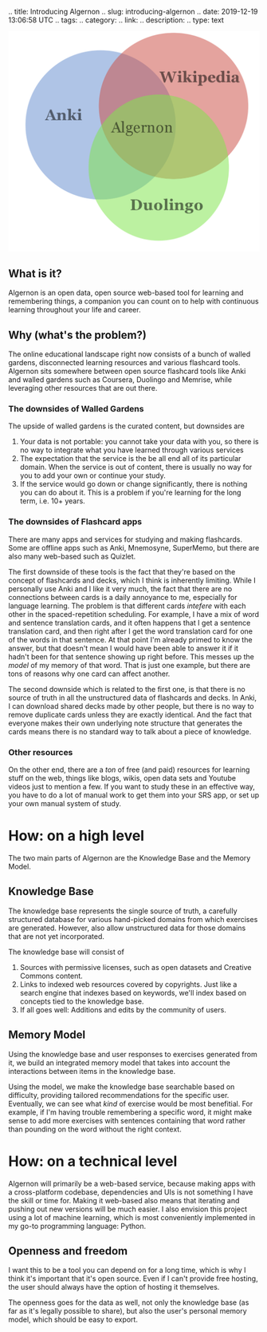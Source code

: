 .. title: Introducing Algernon
.. slug: introducing-algernon
.. date: 2019-12-19 13:06:58 UTC
.. tags: 
.. category: 
.. link: 
.. description: 
.. type: text

![](/images/algernon_venndiagram.png "Venn Diagram")

## What is it?
Algernon is an open data, open source web-based tool for learning and remembering things, a companion you can count on to help with continuous learning throughout your life and career.

## Why (what's the problem?)
The online educational landscape right now consists of a bunch of walled gardens, disconnected learning resources and various flashcard tools.
Algernon sits somewhere between open source flashcard tools like Anki and walled gardens such as Coursera, Duolingo and Memrise, while leveraging other resources that are out there.

### The downsides of Walled Gardens
The upside of walled gardens is the curated content, but downsides are

1. Your data is not portable: you cannot take your data with you, so there is no way to integrate what you have learned through various services
2. The expectation that the service is the be all end all of its particular domain. When the service is out of content, there is usually no way for you to add your own or continue your study.
3. If the service would go down or change significantly, there is nothing you can do about it. This is a problem if you're learning for the long term, i.e. 10+ years.

### The downsides of Flashcard apps
There are many apps and services for studying and making flashcards. Some are offline apps such as Anki, Mnemosyne, SuperMemo, but there are also many web-based such as Quizlet.

The first downside of these tools is the fact that they're based on the concept of flashcards and decks, which I think is inherently limiting. While I personally use Anki and I like it very much, the fact that there are no connections between cards is a daily annoyance to me, especially for language learning. The problem is that different cards _intefere_ with each other in the spaced-repetition scheduling. For example, I have a mix of word and sentence translation cards, and it often happens that I get a sentence translation card, and then right after I get the word translation card for one of the words in that sentence. At that point I'm already primed to know the answer, but that doesn't mean I would have been able to answer it if it hadn't been for that sentence showing up right before. This messes up the _model_ of my memory of that word. That is just one example, but there are tons of reasons why one card can affect another.

The second downside which is related to the first one, is that there is no source of truth in all the unstructured data of flashcards and decks. In Anki, I can download shared decks made by other people, but there is no way to remove duplicate cards unless they are exactly identical. And the fact that everyone makes their own underlying note structure that generates the cards means there is no standard way to talk about a piece of knowledge.

### Other resources
On the other end, there are a _ton_ of free (and paid) resources for learning stuff on the web, things like blogs, wikis, open data sets and Youtube videos just to mention a few. If you want to study these in an effective way, you have to do a lot of manual work to get them into your SRS app, or set up your own manual system of study.

# How: on a high level
The two main parts of Algernon are the Knowledge Base and the Memory Model.

## Knowledge Base
The knowledge base represents the single source of truth, a carefully structured database for various hand-picked domains from which exercises are generated.
However, also allow unstructured data for those domains that are not yet incorporated.

The knowledge base will consist of

1. Sources with permissive licenses, such as open datasets and Creative Commons content.
2. Links to indexed web resources covered by copyrights. Just like a search engine that indexes based on keywords, we'll index based on concepts tied to the knowledge base.
3. If all goes well: Additions and edits by the community of users.

## Memory Model
Using the knowledge base and user responses to exercises generated from it, we build an integrated memory model that takes into account the interactions between items in the knowledge base.

Using the model, we make the knowledge base searchable based on difficulty, providing tailored recommendations for the specific user. Eventually, we can see what _kind_ of exercise would be most benefitial. For example, if I'm having trouble remembering a specific word, it might make sense to add more exercises with sentences containing that word rather than pounding on the word without the right context.

# How: on a technical level
Algernon will primarily be a web-based service, because making apps with a cross-platform codebase, dependencies and UIs is not something I have the skill or time for. Making it web-based also means that iterating and pushing out new versions will be much easier. I also envision this project using a lot of machine learning, which is most conveniently implemented in my go-to programming language: Python.

## Openness and freedom
I want this to be a tool you can depend on for a long time, which is why I think it's important that it's open source. Even if I can't provide free hosting, the user should always have the option of hosting it themselves. 

The openness goes for the data as well, not only the knowledge base (as far as it's legally possible to share), but also the user's personal memory model, which should be easy to export.
